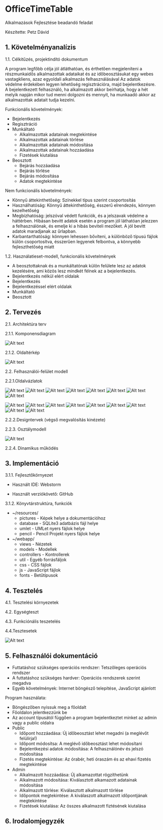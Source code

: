 # OfficeTimeTable
Alkalmazások Fejlesztése beadandó feladat

Készítette: Petz Dávid

## 1. Követelményanalízis
1.1. Célkitűzés, projektindító dokumentum


A program legfőbb célja jól átláthatóan, és érthetően megjeleníteni a részmunkaidős alkalmazottak adataikat és az időbeosztásukat egy webes vastagkliens, azaz egyoldali alkalmazás felhasználásával Az adatok védelme érdekében legyen lehetőség regisztrációra, majd bejelentkezésre. A bejelentkezett felhasználó, ha alkalmazott akkor beírhatja, hogy a hét melyik napján mikor tud menni dolgozni és mennyit, ha munkaadó akkor az alkalmazottak adatait tudja kezelni.


Funkcionális követelmények:

* Bejelentkezés
* Regisztráció
* Munkáltató
  * Alkalmazottak adatainak megtekintése
  * Alkalmazottak adatainak törlése
  * Alkalmazottak adatainak módosítása
  * Alkalmazottak adatainak hozzáadása
  * Fizetések kiutalása
* Beosztott
  * Bejárás hozzáadása
  * Bejárás törlése
  * Bejárás módosítása
  * Adatok megtekintése
  
Nem funkcionális követelmények:
  * Könnyű áttekinthetőség: Színekkel típus szerint csoportosítás
  * Használhatóság: Könnyű áttekinthetőség, ésszerű elrendezés, könnyen kezelhetőség
  * Megbízhatóság: jelszóval védett funkciók, és a jelszavak védelme a háttérben. Hibásan bevitt adatok esetén a program jól láthatóan  jelezzen a felhasználónak, és emelje ki a hibás beviteli mezőket. A jól bevitt adatok maradjanak az űrlapban.
  * Karbantarthatóság: könnyen lehessen bővíteni, a különböző típusú fájlok külön csoportosítva, ésszerűen legyenek felbontva, a könnyebb fejleszthetőség miatt
  
1.2. Használatieset-modell, funkcionális követelmények

* A beosztottaknak és a munkáltatónak külön felülete lesz az adatok kezelésére, ami közös lesz mindkét félnek az a bejelentkezés.
* Bejelentkezés nélkül elért oldalak
 * Bejelentkezés
* Bejelentkezéssel elért oldalak
 * Munkáltató
 * Beosztott


## 2. Tervezés


2.1. Architektúra terv


2.1.1. Komponensdiagram

![Alt text](/resources/pictures/components.png?raw=true "Komponensdiagram")

2.1.2. Oldaltérkép

![Alt text](/resources/pictures/user-story.png?raw=true "Adatmodel")

2.2. Felhasználói-felület modell

2.2.1.Oldalvázlatok


![Alt text](/resources/pictures/Login.png?raw=true "Felhasználói-felület modell")
![Alt text](/resources/pictures/Admin.png?raw=true "Felhasználói-felület modell")
![Alt text](/resources/pictures/Admin_Add_Worker.png?raw=true "Felhasználói-felület modell")
![Alt text](/resources/pictures/Admin_Worker_Dates.png?raw=true "Felhasználói-felület modell")
![Alt text](/resources/pictures/Public.png?raw=true "Felhasználói-felület modell")
![Alt text](/resources/pictures/Public_Add_Date.png?raw=true "Felhasználói-felület modell")
![Alt text](/resources/pictures/Public_Modify_Data.png?raw=true "Felhasználói-felület modell")
![Alt text](/resources/pictures/Public_Salary.png?raw=true "Felhasználói-felület modell")

![Alt text](/resources/pictures/HTML/addDate.png?raw=true "Felhasználói-felület modell")
![Alt text](/resources/pictures/HTML/deleteWorker.png?raw=true "Felhasználói-felület modell")
![Alt text](/resources/pictures//HTML/getDates.png?raw=true "Felhasználói-felület modell")
![Alt text](/resources/pictures//HTML/modifyAccount.png?raw=true "Felhasználói-felület modell")
![Alt text](/resources/pictures/HTML/modifyDate.png?raw=true "Felhasználói-felület modell")
![Alt text](/resources/pictures/HTML/modifyWorker.png?raw=true "Felhasználói-felület modell")
![Alt text](/resources/pictures//HTML/newPosition.png?raw=true "Felhasználói-felület modell")
![Alt text](/resources/pictures/HTML/newWorker.png?raw=true "Felhasználói-felület modell")
![Alt text](/resources/pictures/HTML/viewSalary.png?raw=true "Felhasználói-felület modell")





2.2.2.Designtervek (végső megvalósítás kinézete)


2.2.3. Osztálymodell

![Alt text](/resources/pictures/uml.png?raw=true "Adatmodel")

2.2.4. Dinamikus működés

## 3. Implementáció

3.1.1. Fejlesztőkörnyezet

* Használt IDE: Webstorm

* Használt verziókövető: GitHub

3.1.2. Könyvtárstruktúra, funkciók

* ~/resources/
  * pictures - Képek helye a dokumentációhoz
  * database - SQLite3 adatbázis fájl helye
  * umlet - UMLet nyers fájlok helye
  * pencil - Pencil Projekt nyers fájlok helye
* ~/webapp/
  * views - Nézetek
  * models - Modellek
  * controllers - Kontrollerek
  * util - Egyéb forrásfáljok
  * css - CSS fájlok
  * js - JavaScript fájlok
  * fonts - Betűtípusok
 
## 4. Tesztelés

4.1. Tesztelési környezetek

4.2. Egységteszt

4.3. Funkciónális teszetelés

4.4.Tesztesetek

![Alt text](/resources/pictures/tests/output.png?raw=true "Felhasználói-felület modell")

## 5. Felhasználói dokumentáció

* Futtatáshoz szükséges operációs rendszer: Tetszőleges operációs rendszer
* A futtatáshoz szükséges hardver: Operációs rendszerek szerint megadva
* Egyéb követelmények: Internet böngésző telepítése, JavaScript ajánlott

Program használata:
* Böngészőben nyissuk meg a főoldalt
* Főoldalon jelentkezzünk be
* Az account típusától függően a program bejelentkeztet minket az admin vagy a public oldalra
* Public
    * Időpont hozzáadása: Új időbeosztást lehet megadni (a meglévőt felülírja!)
    * Időpont módosítsa: A meglévő időbeosztást lehet módosítani
    * Bejelentkezési adatok módosítása: A felhasználónév és jelszó módosítása
    * Fizetés megtekintése: Az órabér, heti óraszám és az ehavi fizetés megtekintése
* Admin
    * Alkalmazott hozzáadása: Új alkamazottat rögzíthetünk
    * Alkalmazott módosítása: Kiválasztott alkamazott adatainak módosítása
    * Alkalmazott törlése: Kiválasztott alkalmazott törlése
    * Időpontok megtekintése: A kiválaszott alkalmazott időpontjának megtekintése
    * Fizetések kiutalása: Az összes alkalmazott fiztésének kiutalása
   
    
    
    
## 6. Irodalomjegyzék
